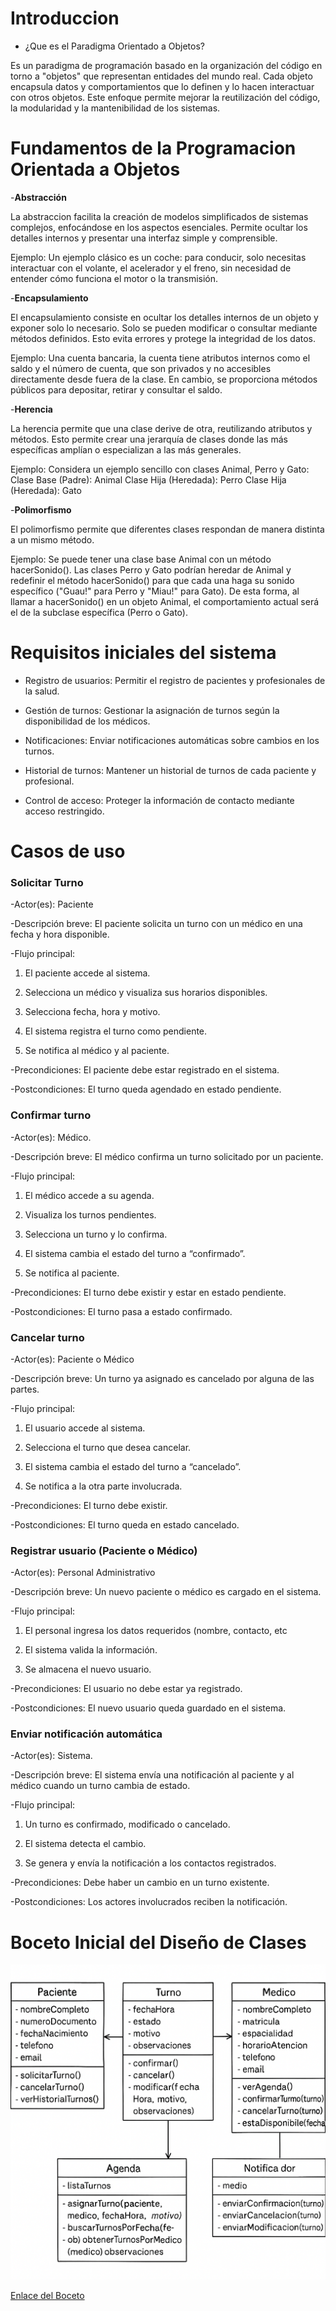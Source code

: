 # Introduccion 

 - ¿Que es el Paradigma Orientado a Objetos?

Es un paradigma de programación basado en la organización del código en torno a "objetos" que representan entidades del mundo real. Cada objeto encapsula datos y comportamientos que lo definen y lo hacen interactuar con otros objetos. Este enfoque permite mejorar la reutilización del código, la modularidad y la mantenibilidad de los sistemas.

# Fundamentos de la Programacion Orientada a Objetos

-**Abstracción**

La abstraccion facilita la creación de modelos simplificados de sistemas complejos, enfocándose en los aspectos esenciales. Permite ocultar los detalles internos y presentar una interfaz simple y comprensible.

Ejemplo: 
Un ejemplo clásico es un coche: para conducir, solo necesitas interactuar con el volante, el acelerador y el freno, sin necesidad de entender cómo funciona el motor o la transmisión. 


-**Encapsulamiento**

El encapsulamiento consiste en ocultar los detalles internos de un objeto y exponer solo lo necesario. Solo se pueden modificar o consultar mediante métodos definidos. Esto evita errores y protege la integridad de los datos.

Ejemplo:
Una cuenta bancaria, la cuenta tiene atributos internos como el saldo y el número de cuenta, que son privados y no accesibles directamente desde fuera de la clase. En cambio, se proporciona métodos públicos para depositar, retirar y consultar el saldo. 

  
-**Herencia**

La herencia permite que una clase derive de otra, reutilizando atributos y métodos. Esto permite crear una jerarquía de clases donde las más específicas amplían o especializan a las más generales.

Ejemplo: 
Considera un ejemplo sencillo con clases Animal, Perro y Gato:
Clase Base (Padre): Animal
Clase Hija (Heredada): Perro
Clase Hija (Heredada): Gato

-**Polimorfismo**

El polimorfismo permite que diferentes clases respondan de manera distinta a un mismo método. 

Ejemplo: 
Se puede tener una clase base Animal con un método hacerSonido(). Las clases Perro y Gato podrían heredar de Animal y redefinir el método hacerSonido() para que cada una haga su sonido específico ("Guau!" para Perro y "Miau!" para Gato). De esta forma, al llamar a hacerSonido() en un objeto Animal, el comportamiento actual será el de la subclase específica (Perro o Gato). 


# Requisitos iniciales del sistema

- Registro de usuarios: Permitir el registro de pacientes y profesionales de la salud.

- Gestión de turnos: Gestionar la asignación de turnos según la disponibilidad de los médicos.

- Notificaciones: Enviar notificaciones automáticas sobre cambios en los turnos.

- Historial de turnos: Mantener un historial de turnos de cada paciente y profesional.

- Control de acceso: Proteger la información de contacto mediante acceso restringido.


# Casos de uso
  
### Solicitar Turno

-Actor(es): Paciente

-Descripción breve: El paciente solicita un turno con un médico en una fecha y hora disponible.

-Flujo principal:

 1) El paciente accede al sistema.

 2) Selecciona un médico y visualiza sus horarios disponibles.

 3) Selecciona fecha, hora y motivo.

 4) El sistema registra el turno como pendiente.
    
 5) Se notifica al médico y al paciente.

-Precondiciones: El paciente debe estar registrado en el sistema.

-Postcondiciones: El turno queda agendado en estado pendiente.

### Confirmar turno

-Actor(es): Médico.

-Descripción breve: El médico confirma un turno solicitado por un paciente.

-Flujo principal:

 1) El médico accede a su agenda.

 2) Visualiza los turnos pendientes.
 
 3) Selecciona un turno y lo confirma.

 4) El sistema cambia el estado del turno a “confirmado”.
    
 5) Se notifica al paciente. 

-Precondiciones: El turno debe existir y estar en estado pendiente.

-Postcondiciones: El turno pasa a estado confirmado.

### Cancelar turno

-Actor(es): Paciente o Médico

-Descripción breve: Un turno ya asignado es cancelado por alguna de las partes.

-Flujo principal:

 1) El usuario accede al sistema.

 2) Selecciona el turno que desea cancelar.

 3) El sistema cambia el estado del turno a “cancelado”.

 4) Se notifica a la otra parte involucrada.

-Precondiciones: El turno debe existir.

-Postcondiciones: El turno queda en estado cancelado.

### Registrar usuario (Paciente o Médico)

-Actor(es): Personal Administrativo

-Descripción breve: Un nuevo paciente o médico es cargado en el sistema.

-Flujo principal:

 1) El personal ingresa los datos requeridos (nombre, contacto, etc

 2) El sistema valida la información.

 3) Se almacena el nuevo usuario.

-Precondiciones: El usuario no debe estar ya registrado.

-Postcondiciones: El nuevo usuario queda guardado en el sistema.

### Enviar notificación automática

-Actor(es): Sistema.

-Descripción breve: El sistema envía una notificación al paciente y al médico cuando un turno cambia de estado.

-Flujo principal:

 1) Un turno es confirmado, modificado o cancelado.

 2) El sistema detecta el cambio.

 3) Se genera y envía la notificación a los contactos registrados.

-Precondiciones: Debe haber un cambio en un turno existente.

-Postcondiciones: Los actores involucrados reciben la notificación.

# Boceto Inicial del Diseño de Clases

![BocetoDiseñodeClases](Boceto_Inicial_Clase.png)

[Enlace del Boceto](https://drive.google.com/file/d/1iB7omXTPQ9f37ZyAKf93kkn1HpetYByJ/view?usp=sharing)
